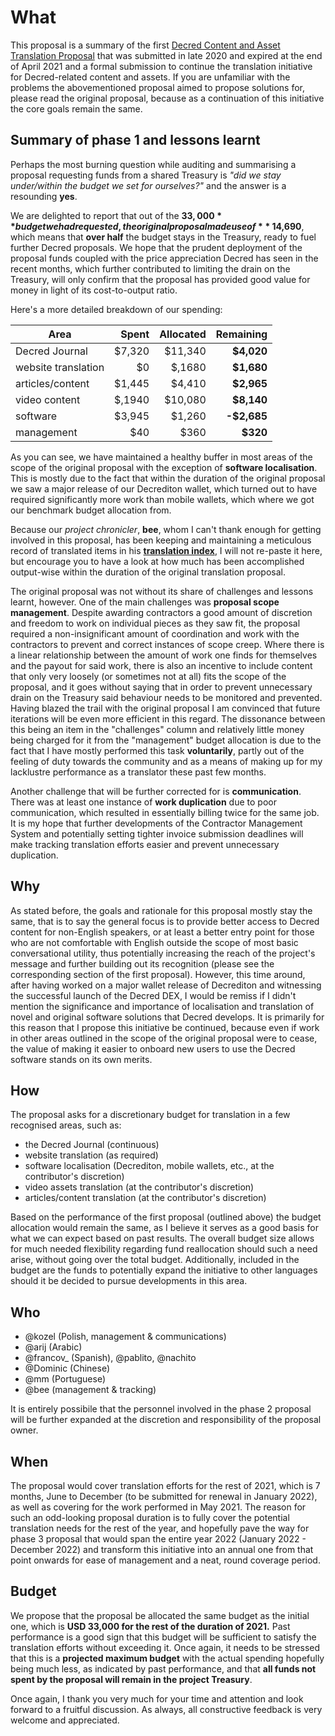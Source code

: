 # What

This proposal is a summary of the first [Decred Content and Asset Translation Proposal](https://proposals.decred.org/proposals/c093b8a) that was submitted in late 2020 and expired at the end of April 2021 and a formal submission to continue the translation initiative for Decred-related content and assets. If you are unfamiliar with the problems the abovementioned proposal aimed to propose solutions for, please read the original proposal, because as a continuation of this initiative the core goals remain the same.

## Summary of phase 1 and lessons learnt

Perhaps the most burning question while auditing and summarising a proposal requesting funds from a shared Treasury is *"did we stay under/within the budget we set for ourselves?"* and the answer is a resounding **yes**.

We are delighted to report that out of the **$33,000** budget we had requested, the original proposal made use of **~$14,690**, which means that **over half** the budget stays in the Treasury, ready to fuel further Decred proposals. We hope that the prudent deployment of the proposal funds coupled with the price appreciation Decred has seen in the recent months, which further contributed to limiting the drain on the Treasury, will only confirm that the proposal has provided good value for money in light of its cost-to-output ratio.

Here's a more detailed breakdown of our spending:

| Area                | Spent  | Allocated  | Remaining   |
| ------------------- | -----: | ---------: | ----------: |
| Decred Journal      | $7,320 |    $11,340 |  **$4,020** |
| website translation |     $0 |     $,1680 |  **$1,680** |
| articles/content    | $1,445 |     $4,410 |  **$2,965** |
| video content       | $,1940 |    $10,080 |  **$8,140** |
| software            | $3,945 |     $1,260 | **-$2,685** |
| management          |    $40 |       $360 |    **$320** |

As you can see, we have maintained a healthy buffer in most areas of the scope of the original proposal with the exception of **software localisation**. This is mostly due to the fact that within the duration of the original proposal we saw a major release of our Decrediton wallet, which turned out to have required significantly more work than mobile wallets, which where we got our benchmark budget allocation from.

Because our *project chronicler*, **bee**, whom I can't thank enough for getting involved in this proposal, has been keeping and maintaining a meticulous record of translated items in his [**translation index**](https://github.com/decredcommunity/translations/blob/master/index.md), I will not re-paste it here, but encourage you to have a look at how much has been accomplished output-wise within the duration of the original translation proposal.

The original proposal was not without its share of challenges and lessons learnt, however. One of the main challenges was **proposal scope management**. Despite awarding contractors a good amount of discretion and freedom to work on individual pieces as they saw fit, the proposal required a non-insignificant amount of coordination and work with the contractors to prevent and correct instances of scope creep. Where there is a linear relationship between the amount of work one finds for themselves and the payout for said work, there is also an incentive to include content that only very loosely (or sometimes not at all) fits the scope of the proposal, and it goes without saying that in order to prevent unnecessary drain on the Treasury said behaviour needs to be monitored and prevented. Having blazed the trail with the original proposal I am convinced that future iterations will be even more efficient in this regard. The dissonance between this being an item in the "challenges" column and relatively little money being charged for it from the "management" budget allocation is due to the fact that I have mostly performed this task **voluntarily**, partly out of the feeling of duty towards the community and as a means of making up for my lacklustre performance as a translator these past few months.

Another challenge that will be further corrected for is **communication**. There was at least one instance of **work duplication** due to poor communication, which resulted in essentially billing twice for the same job. It is my hope that further developments of the Contractor Management System and potentially setting tighter invoice submission deadlines will make tracking translation efforts easier and prevent unnecessary duplication.

## Why

As stated before, the goals and rationale for this proposal mostly stay the same, that is to say the general focus is to provide better access to Decred content for non-English speakers, or at least a better entry point for those who are not comfortable with English outside the scope of most basic conversational utility, thus potentially increasing the reach of the project's message and further building out its recognition (please see the corresponding section of the first proposal). However, this time around, after having worked on a major wallet release of Decrediton and witnessing the successful launch of the Decred DEX, I would be remiss if I didn't mention the significance and importance of localisation and translation of novel and original software solutions that Decred develops. It is primarily for this reason that I propose this initiative be continued, because even if work in other areas outlined in the scope of the original proposal were to cease, the value of making it easier to onboard new users to use the Decred software stands on its own merits.

## How

The proposal asks for a discretionary budget for translation in a few recognised areas, such as:

- the Decred Journal (continuous)
- website translation (as required)
- software localisation (Decrediton, mobile wallets, etc., at the contributor's discretion)
- video assets translation (at the contributor's discretion)
- articles/content translation (at the contributor's discretion)

Based on the performance of the first proposal (outlined above) the budget allocation would remain the same, as I believe it serves as a good basis for what we can expect based on past results. The overall budget size allows for much needed flexibility regarding fund reallocation should such a need arise, without going over the total budget. Additionally, included in the budget are the funds to potentially expand the initiative to other languages should it be decided to pursue developments in this area.

## Who

- @kozel (Polish, management & communications)
- @arij (Arabic)
- @francov_ (Spanish), @pablito, @nachito
- @Dominic (Chinese)
- @mm (Portuguese)
- @bee (management & tracking)

It is entirely possibile that the personnel involved in the phase 2 proposal will be further expanded at the discretion and responsibility of the proposal owner.

## When

The proposal would cover translation efforts for the rest of 2021, which is 7 months, June to December (to be submitted for renewal in January 2022), as well as covering for the work performed in May 2021. The reason for such an odd-looking proposal duration is to fully cover the potential translation needs for the rest of the year, and hopefully pave the way for phase 3 proposal that would span the entire year 2022 (January 2022 - December 2022) and transform this initiative into an annual one from that point onwards for ease of management and a neat, round coverage period.

## Budget

We propose that the proposal be allocated the same budget as the initial one, which is **USD 33,000 for the rest of the duration of 2021.** Past performance is a good sign that this budget will be sufficient to satisfy the translation efforts without exceeding it. Once again, it needs to be stressed that this is a **projected maximum budget** with the actual spending hopefully being much less, as indicated by past performance, and that **all funds not spent by the proposal will remain in the project Treasury**.

Once again, I thank you very much for your time and attention and look forward to a fruitful discussion. As always, all constructive feedback is very welcome and appreciated.
